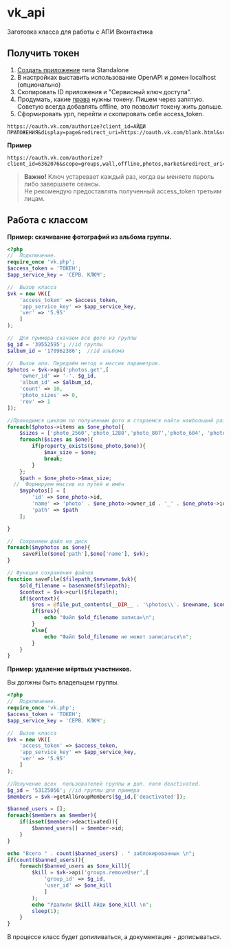 # vk_api
Заготовка класса для работы с АПИ Вконтактика

## Получить токен
1. [Создать приложение](https://vk.com/editapp?act=create) типа Standalone 
2. В настройках выставить использование OpenAPI и домен localhost (опционально)
3. Скопировать ID приложения и "Сервисный ключ доступа". 
4. Продумать, какие [права](https://vk.com/dev/permissions) нужны токену. Пишем через запятую.<BR>
Советую всегда добавлять offline, это позволит токену жить дольше.
4. Сформировать урл, перейти и скопировать себе access_token.

```
https://oauth.vk.com/authorize?client_id=АЙДИ ПРИЛОЖЕНИЯ&display=page&redirect_uri=https://oauth.vk.com/blank.html&scope=ПРАВА&response_type=token&v=5.74
```
**Пример**
```
https://oauth.vk.com/authorize?client_id=6362076&scope=groups,wall,offline,photos,market&redirect_uri=https://oauth.vk.com/blank.html&display=page&v=5.95&response_type=token
```

> **Важно!** Ключ устаревает каждый раз, когда вы меняете пароль либо завершаете сеансы. <BR>
> Не рекомендую предоставлять полученный access_token третьим лицам.


## Работа с классом
**Пример: скачивание фотографий из альбома группы.**
```php
<?php 
//  Подключение.
require_once 'vk.php';
$access_token = 'ТОКЕН';
$app_service_key = 'СЕРВ. КЛЮЧ';

//  Вызов класса
$vk = new VK([
	'access_token' => $access_token,
	'app_service_key' => $app_service_key,
	'ver' => '5.95'
	]
);

//  Для примера скачаем все фото из группы
$g_id = '39552595'; //id группы
$album_id = '170962386';  //id альбома

//  Вызов апи. Передаём метод и массив параметров.
$photos = $vk->api('photos.get',[
	'owner_id' => '-'. $g_id,
	'album_id' => $album_id,
	'count' => 10,
	'photo_sizes' => 0,
	'rev' => 1
]);

//Проходимся циклом по полученным фото и стараемся найти наибольший размер
foreach($photos->items as $one_photo){
	$sizes = ['photo_2560','photo_1280','photo_807','photo_604', 'photo_130'];
	foreach($sizes as $one){
		if(property_exists($one_photo,$one)){
			$max_size = $one;
			break;
		}
	};
	$path = $one_photo->$max_size;
  //  Формируем массив из путей и имён
	$myphotos[] = [
		'id' => $one_photo->id,
		'name' => 'photo' . $one_photo->owner_id . '_' . $one_photo->id . '.jpg',
		'path' => $path
	];

}

//  Сохраняем файл на диск
foreach($myphotos as $one){
	 saveFile($one['path'],$one['name'], $vk);
}

// Функция сохранения файлов
function saveFile($filepath,$newname,$vk){
	$old_filename = basename($filepath);
	$context = $vk->curl($filepath);
	if($context){
		$res = @file_put_contents(__DIR__ . '\photos\\'. $newname, $context);
		if($res){
			echo "Файл $old_filename записан\n";
		}
		else{
			echo "Файл $old_filename не может записаться\n";
		}
	}
}
```

**Пример: удаление мёртвых участников.**

Вы должны быть владельцем группы.

```php
<?php 
//  Подключение.
require_once 'vk.php';
$access_token = 'ТОКЕН';
$app_service_key = 'СЕРВ. КЛЮЧ';

//  Вызов класса
$vk = new VK([
	'access_token' => $access_token,
	'app_service_key' => $app_service_key,
	'ver' => '5.95'
	]
);

//Получение всех  пользователей группы и доп. поля deactivated.
$g_id = '53125056'; //id группы для примера
$members = $vk->getAllGroupMembers($g_id,['deactivated']);

$banned_users = [];
foreach($members as $member){
	if(isset($member->deactivated)){
		$banned_users[] = $member->id;
	}
}

echo "Всего " . count($banned_users) . " заблокированных \n";
if(count($banned_users)){
	foreach($banned_users as $one_kill){
		$kill = $vk->api('groups.removeUser',[
			'group_id' => $g_id,
			'user_id' => $one_kill
			]
		);
		echo "Удалили $kill Айди $one_kill \n";
		sleep(1);
	}
}

```
В процессе класс будет допиливаться, а документация - дописываться.
